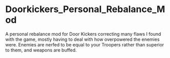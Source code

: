 # Doorkickers_Personal_Rebalance_Mod

A personal rebalance mod for Door Kickers correcting many flaws I found with the game, mostly having to deal with how overpowered the enemies were. Enemies are nerfed to be equal to your Troopers rather than superior to them, and weapons are buffed.
